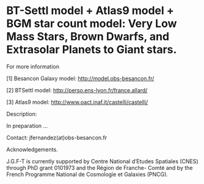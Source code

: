 BT-Settl model + Atlas9 model + BGM star count model: Very Low Mass Stars, Brown Dwarfs, and Extrasolar Planets to Giant stars. 
===============================================================================================================================

 For more information 
 
 [1] Besancon Galaxy model: http://model.obs-besancon.fr/
 
 [2] BTSettl model: http://perso.ens-lyon.fr/france.allard/ 
 
 [3] Atlas9 model: http://www.oact.inaf.it/castelli/castelli/
 
Description:

In preparation ...

Contact: jfernandez(at)obs-besancon.fr


Acknowledgements.

J.G.F-T is currently supported by Centre National d’Etudes Spatiales (CNES) through PhD grant 0101973 and the Région de Franche- Comté and by the French Programme National de Cosmologie et Galaxies (PNCG).
